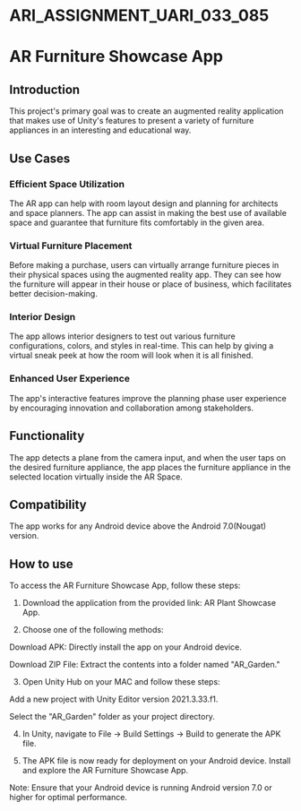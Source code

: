 # ARI_ASSIGNMENT_UARI_033_085

# AR Furniture Showcase App

## Introduction

This project's primary goal was to create an augmented reality application that makes use of Unity's features to present a variety of furniture appliances in an interesting and educational way. 

## Use Cases

### Efficient Space Utilization

The AR app can help with room layout design and planning for architects and space planners. The app can assist in making the best use of available space and guarantee that furniture fits comfortably in the given area. 

### Virtual Furniture Placement

Before making a purchase, users can virtually arrange furniture pieces in their physical spaces using the augmented reality app. They can see how the furniture will appear in their house or place of business, which facilitates better decision-making. 

### Interior Design

The app allows interior designers to test out various furniture configurations, colors, and styles in real-time. This can help by giving a 	virtual sneak peek at how the room will look when it is all finished. 

### Enhanced User Experience

The app's interactive features improve the planning phase user experience by encouraging innovation and collaboration among stakeholders. 

## Functionality

The app detects a plane from the camera input, and when the user taps on the desired furniture appliance, the app places the furniture appliance in the selected location virtually inside the AR Space.

## Compatibility

The app works for any Android device above the Android 7.0(Nougat) version. 

## How to use

To access the AR Furniture Showcase App, follow these steps:

1. Download the application from the provided link: AR Plant Showcase App.

2. Choose one of the following methods:

  Download APK: Directly install the app on your Android device.
  
  Download ZIP File: Extract the contents into a folder named "AR_Garden."
  
3. Open Unity Hub on your MAC and follow these steps:

  Add a new project with Unity Editor version 2021.3.33.f1.
  
  Select the "AR_Garden" folder as your project directory.
  
4. In Unity, navigate to File -> Build Settings -> Build to generate the APK file.

5. The APK file is now ready for deployment on your Android device. Install and explore the AR Furniture Showcase App.

Note: Ensure that your Android device is running Android version 7.0 or higher for optimal performance.
